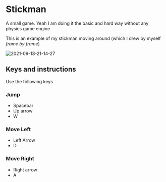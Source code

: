 # Stickman
A small game. Yeah I am doing it the basic and hard way without any physics game engine


This is an example of my stickman moving around (which I drew by myself *frame by frame*)

![2021-09-18-21-14-27](https://user-images.githubusercontent.com/72869428/133894616-2cc70ca2-ee22-4de9-ba70-3638ce67178e.gif)


## Keys and instructions

Use the following keys

### Jump
  - Spacebar
  - Up arrow
  - W


### Move Left
  - Left Arrow
  - D

### Move Right
  - Right arrow
  - A

